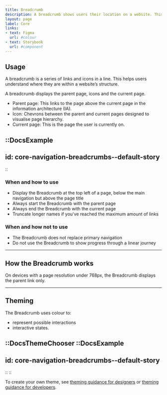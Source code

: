 ```yaml
---
title: Breadcrumb
description: A breadcrumb shows users their location on a website. This allows quick navigation between page levels.
layout: page
label: Core
links:
- text: Figma
  url: #colour
- text: Storybook
  url: #component
---
```


## Usage

A breadcrumb is a series of links and icons in a line. This helps users understand where they are within a website’s structure. 

A breadcrumb displays the parent page, icons and the current page.

- Parent page: This links to the page above the current page in the information architecture (IA).
- Icon: Chevrons between the parent and current pages designed to visualise page hierarchy.
- Current page: This is the page the user is currently on.

::DocsExample
---
id: core-navigation-breadcrumbs--default-story
---
::

### When and how to use
- Display the Breadcrumb at the top left of a page, below the main navigation but above the page title
- Always start the Breadcrumb with the parent page
- Always end the Breadcrumb with the current page
- Truncate longer names if you've reached the maximum amount of links

### When and how not to use
- The Breadcrumb does not replace primary navigation
- Do not use the Breadcrumb to show progress through a linear journey

---

## How the Breadcrumb works

On devices with a page resolution under 768px, the Breadcrumb displays the parent link only.

---

## Theming

The Breadcrumb uses colour to: 

- represent possible interactions 
- interactive states.

::DocsThemeChooser
  ::DocsExample
  ---
  id: core-navigation-breadcrumbs--default-story
  ---
  ::
::

To create your own theme, see [theming guidance for designers](https://www.vic.gov.au) or [theming guidance for developers](https://www.vic.gov.au).
